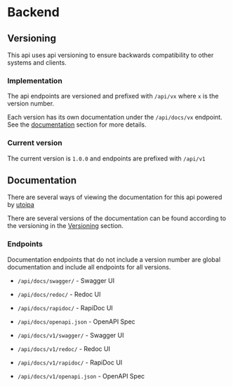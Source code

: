 # Backend

## Versioning

This api uses api versioning to ensure backwards compatibility to other systems and clients.

### Implementation

The api endpoints are versioned and prefixed with `/api/vx` where `x` is the version number.

Each version has its own documentation under the `/api/docs/vx` endpoint. See the [documentation](#documentation) section for more details.

### Current version

The current version is `1.0.0` and endpoints are prefixed with `/api/v1`

## Documentation

There are several ways of viewing the documentation for this api powered by [utoipa](https://github.com/juhaku/utoipa)

There are several versions of the documentation can be found according to the versioning in the [Versioning](#versioning) section.

### Endpoints

Documentation endpoints that do not include a version number are global documentation and include all endpoints for all versions.

- `/api/docs/swagger/` - Swagger UI
- `/api/docs/redoc/` - Redoc UI
- `/api/docs/rapidoc/` - RapiDoc UI
- `/api/docs/openapi.json` - OpenAPI Spec

- `/api/docs/v1/swagger/` - Swagger UI
- `/api/docs/v1/redoc/` - Redoc UI
- `/api/docs/v1/rapidoc/` - RapiDoc UI
- `/api/docs/v1/openapi.json` - OpenAPI Spec
